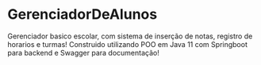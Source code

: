 # GerenciadorDeAlunos

Gerenciador basico escolar, com sistema de inserção de notas, registro de horarios e turmas!
Construido utilizando POO em Java 11 com Springboot para backend e Swagger para documentação!
